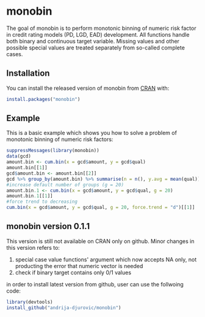 # monobin

<!-- badges: start -->
<!-- badges: end -->

The goal of monobin is to perform monotonic binning of numeric risk factor in credit 
rating models (PD, LGD, EAD) development. All functions handle both binary and 
continuous target variable. Missing values and other possible special values are treated 
separately from so-called complete cases.

## Installation

You can install the released version of monobin from [CRAN](https://CRAN.R-project.org) with:

``` r
install.packages("monobin")
```

## Example

This is a basic example which shows you how to solve a problem of monotonic binning of numeric risk factors:

``` r
suppressMessages(library(monobin))
data(gcd)
amount.bin <- cum.bin(x = gcd$amount, y = gcd$qual)
amount.bin[[1]]
gcd$amount.bin <- amount.bin[[2]]
gcd %>% group_by(amount.bin) %>% summarise(n = n(), y.avg = mean(qual))
#increase default number of groups (g = 20)
amount.bin.1 <- cum.bin(x = gcd$amount, y = gcd$qual, g = 20)
amount.bin.1[[1]]
#force trend to decreasing
cum.bin(x = gcd$amount, y = gcd$qual, g = 20, force.trend = "d")[[1]]
```
## monobin version 0.1.1

This version is still not available on CRAN only on github. Minor changes in this version refers to:
1. special case value functions' argument which now accepts NA only, not producting the error that numeric vector is needed
2. check if binary target contains only 0/1 values

in order to install latest version from github, user can use the follwoing code:
```r
library(devtools)
install_github("andrija-djurovic/monobin")
```



